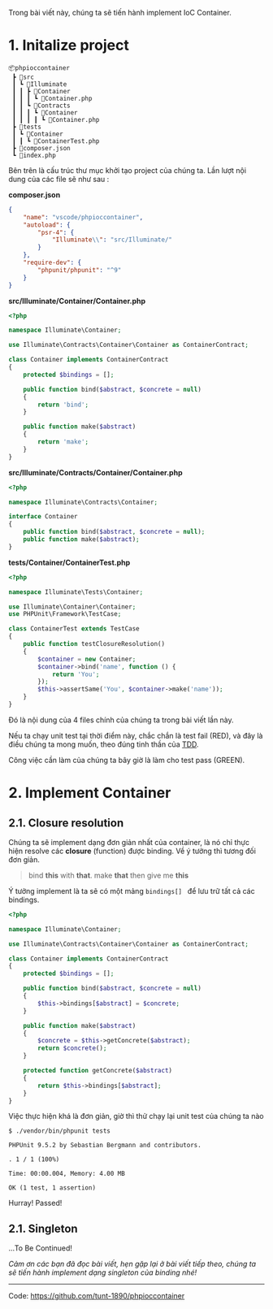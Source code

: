 Trong bài viết này, chúng ta sẽ tiến hành implement IoC Container. 

# 1. Initalize project
```
📦phpioccontainer
 ┣ 📂src
 ┃ ┗ 📂Illuminate
 ┃ ┃ ┣ 📂Container
 ┃ ┃ ┃ ┗ 📜Container.php
 ┃ ┃ ┗ 📂Contracts
 ┃ ┃ ┃ ┗ 📂Container
 ┃ ┃ ┃ ┃ ┗ 📜Container.php
 ┣ 📂tests
 ┃ ┗ 📂Container
 ┃ ┃ ┗ 📜ContainerTest.php
 ┣ 📜composer.json
 ┗ 📜index.php
```

Bên trên là cấu trúc thư mục khởi tạo project của chúng ta. Lần lượt nội dung của các file sẽ như sau :

**composer.json**
```json
{
    "name": "vscode/phpioccontainer",
    "autoload": {
        "psr-4": {
            "Illuminate\\": "src/Illuminate/"
        }
    },
    "require-dev": {
        "phpunit/phpunit": "^9"
    }
}
```

**src/Illuminate/Container/Container.php**

```php
<?php

namespace Illuminate\Container;

use Illuminate\Contracts\Container\Container as ContainerContract;

class Container implements ContainerContract
{
    protected $bindings = [];

    public function bind($abstract, $concrete = null)
    {
        return 'bind';
    }

    public function make($abstract)
    {
        return 'make';
    }
}
```

**src/Illuminate/Contracts/Container/Container.php**

```php
<?php

namespace Illuminate\Contracts\Container;

interface Container
{
    public function bind($abstract, $concrete = null);
    public function make($abstract);
}
```

**tests/Container/ContainerTest.php**

```php
<?php

namespace Illuminate\Tests\Container;

use Illuminate\Container\Container;
use PHPUnit\Framework\TestCase;

class ContainerTest extends TestCase
{
    public function testClosureResolution()
    {
        $container = new Container;
        $container->bind('name', function () {
            return 'You';
        });
        $this->assertSame('You', $container->make('name'));
    }
}
```

Đó là nội dung của 4 files chính của chúng ta trong bài viết lần này. 

Nếu ta chạy unit test tại thời điểm này, chắc chắn là test fail (RED), và đây là điều chúng ta mong muốn, theo đúng tinh thần của [TDD](https://en.wikipedia.org/wiki/Test-driven_development).

Công việc cần làm của chúng ta bây giờ là làm cho test pass (GREEN).

# 2. Implement Container

## 2.1. Closure resolution
Chúng ta sẽ implement dạng đơn giản nhất của container, là nó chỉ thực hiện resolve các **closure** (function) được binding. Về ý tưởng thì tương đối đơn giản.

> bind **this** with **that**.
> make **that** then give me **this**


Ý tưởng implement là ta sẽ có một mảng `bindings[] ` để lưu trữ tất cả các bindings.

```php
<?php

namespace Illuminate\Container;

use Illuminate\Contracts\Container\Container as ContainerContract;

class Container implements ContainerContract
{
    protected $bindings = [];

    public function bind($abstract, $concrete = null)
    {
        $this->bindings[$abstract] = $concrete;
    }

    public function make($abstract)
    {
        $concrete = $this->getConcrete($abstract);
        return $concrete();
    }

    protected function getConcrete($abstract)
    {
        return $this->bindings[$abstract];
    }
}
```

Việc thực hiện khá là đơn giản, giờ thì thử chạy lại unit test của chúng ta nào 

```
$ ./vendor/bin/phpunit tests

PHPUnit 9.5.2 by Sebastian Bergmann and contributors.

. 1 / 1 (100%)

Time: 00:00.004, Memory: 4.00 MB

OK (1 test, 1 assertion)
```

Hurray! Passed!

## 2.1. Singleton

...To Be Continued!

*Cảm ơn các bạn đã đọc bài viết, hẹn gặp lại ở bài viết tiếp theo, chúng ta sẽ tiến hành implement dạng singleton của binding nhé!*

----
Code: https://github.com/tunt-1890/phpioccontainer